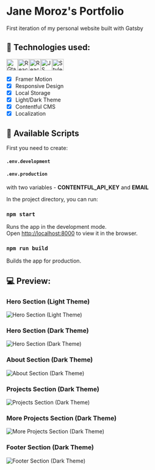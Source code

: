 # Jane Moroz's Portfolio
First iteration of my personal website built with Gatsby

## 🚀 Technologies used:
<img src="https://img.shields.io/badge/Gatsby-%23663399.svg?style=for-the-badge&logo=gatsby&logoColor=white" alt="Gtasby icon" height="30" /><img src="https://img.shields.io/badge/react-%2320232a.svg?style=for-the-badge&logo=react&logoColor=%2361DAFB" alt="React icon" height="30" /><img src="https://img.shields.io/badge/React_Router-CA4245?style=for-the-badge&logo=react-router&logoColor=white" alt="React Router icon" height="30" /><img src="https://img.shields.io/badge/javascript-%23323330.svg?style=for-the-badge&logo=javascript&logoColor=%23F7DF1E" alt="JS icon" height="30" /><img src="https://img.shields.io/badge/styled--components-DB7093?style=for-the-badge&logo=styled-components&logoColor=white" alt="Styled Components" height="30" />

- [x] Framer Motion
- [x] Responsive Design
- [x] Local Storage
- [x] Light/Dark Theme
- [x] Contentful CMS
- [x] Localization
    
## 📃 Available Scripts

First you need to create: 
#### `.env.development`
#### `.env.production`
with two variables - **CONTENTFUL_API_KEY** and **EMAIL**


In the project directory, you can run:

### `npm start`

Runs the app in the development mode.<br />
Open [http://localhost:8000](http://localhost:8000) to view it in the browser.

### `npm run build`

Builds the app for production.<br />

## 💻 Preview:
### Hero Section (Light Theme)
<img src="https://i.ibb.co/nPmcYcR/portfolio-hero-light.jpg" alt="Hero Section (Light Theme)" />

### Hero Section (Dark Theme)
<img src="https://i.ibb.co/VQBYPFY/portfolio-hero-dark.jpg" alt="Hero Section (Dark Theme)" />

### About Section (Dark Theme)
<img src="https://i.ibb.co/wYY31VS/portfolio-about.jpg" alt="About Section (Dark Theme)" />

### Projects Section (Dark Theme)
<img src="https://i.ibb.co/0GrcZyS/portfolio-projects.jpg" alt="Projects Section (Dark Theme)" />

### More Projects Section (Dark Theme)
<img src="https://i.ibb.co/gF8WQbh/portfolio-more-projects.jpg" alt="More Projects Section (Dark Theme)" />

### Footer Section (Dark Theme)
<img src="https://i.ibb.co/7X7Ktyp/portfolio-footer.jpg" alt="Footer Section (Dark Theme)" />
